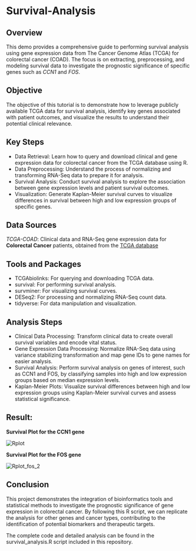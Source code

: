 # Survival-Analysis

## Overview
This demo provides a comprehensive guide to performing survival analysis using gene expression data from The Cancer Genome Atlas (TCGA) for colorectal cancer (COAD). The focus is on extracting, preprocessing, and modeling survival data to investigate the prognostic significance of specific genes such as *CCN1* and *FOS*.

## Objective
The objective of this tutorial is to demonstrate how to leverage publicly available TCGA data for survival analysis, identify key genes associated with patient outcomes, and visualize the results to understand their potential clinical relevance.

## Key Steps
- Data Retrieval: Learn how to query and download clinical and gene expression data for colorectal cancer from the TCGA database using R.
- Data Preprocessing: Understand the process of normalizing and transforming RNA-Seq data to prepare it for analysis.
- Survival Analysis: Conduct survival analysis to explore the association between gene expression levels and patient survival outcomes.
- Visualization: Generate Kaplan-Meier survival curves to visualize differences in survival between high and low expression groups of specific genes.

## Data Sources
*TCGA-COAD*: Clinical data and RNA-Seq gene expression data for **Colorectal Cancer** patients, obtained from the [TCGA database](https://portal.gdc.cancer.gov/projects/TCGA-COAD)

## Tools and Packages
- TCGAbiolinks: For querying and downloading TCGA data.
- survival: For performing survival analysis.
- survminer: For visualizing survival curves.
- DESeq2: For processing and normalizing RNA-Seq count data.
- tidyverse: For data manipulation and visualization.

## Analysis Steps
- Clinical Data Processing: Transform clinical data to create overall survival variables and encode vital status.
- Gene Expression Data Processing: Normalize RNA-Seq data using variance stabilizing transformation and map gene IDs to gene names for easier analysis.
- Survival Analysis: Perform survival analysis on genes of interest, such as CCN1 and FOS, by classifying samples into high and low expression groups based on median expression levels.
- Kaplan-Meier Plots: Visualize survival differences between high and low expression groups using Kaplan-Meier survival curves and assess statistical significance.

## Result: 

**Survival Plot for the CCN1 gene**

![Rplot](https://github.com/ananyakaushik20/Survival-Analysis/assets/85845284/82195d07-3710-41f0-bf17-fe598ef33d1a)

**Survival Plot for the FOS gene**

![Rplot_fos_2](https://github.com/ananyakaushik20/Survival-Analysis-Colorectal-Cancer/assets/85845284/f3045bb7-d17b-4623-bdd8-d0588df18a04)


## Conclusion
This project demonstrates the integration of bioinformatics tools and statistical methods to investigate the prognostic significance of gene expression in colorectal cancer. By following this R script, we can replicate the analysis for other genes and cancer types, contributing to the identification of potential biomarkers and therapeutic targets.

The complete code and detailed analysis can be found in the survival_analysis.R script included in this repository.
